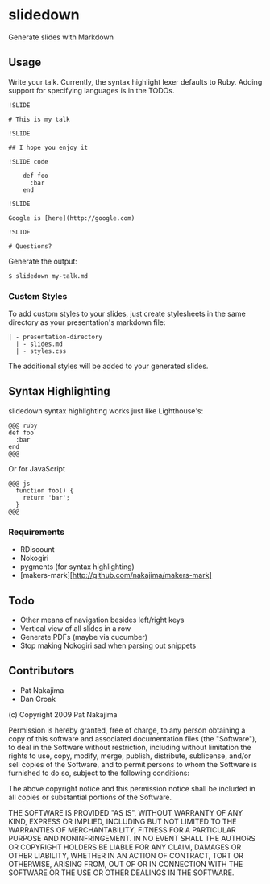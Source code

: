 # slidedown

Generate slides with Markdown

## Usage

Write your talk. Currently, the syntax highlight lexer defaults to Ruby.
Adding support for specifying languages is in the TODOs.

    !SLIDE
    
    # This is my talk
    
    !SLIDE
    
    ## I hope you enjoy it
    
    !SLIDE code
    
        def foo
          :bar
        end
    
    !SLIDE
    
    Google is [here](http://google.com)
    
    !SLIDE
    
    # Questions?

Generate the output:

    $ slidedown my-talk.md

### Custom Styles

To add custom styles to your slides, just create stylesheets in the same directory as your presentation's markdown file:

    | - presentation-directory
      | - slides.md
      | - styles.css

The additional styles will be added to your generated slides.

## Syntax Highlighting

slidedown syntax highlighting works just like Lighthouse's:

    @@@ ruby
    def foo
      :bar
    end
    @@@

Or for JavaScript

    @@@ js
      function foo() {
        return 'bar';
      }
    @@@

### Requirements

* RDiscount
* Nokogiri
* pygments (for syntax highlighting)
* [makers-mark][http://github.com/nakajima/makers-mark]

## Todo

* Other means of navigation besides left/right keys
* Vertical view of all slides in a row
* Generate PDFs (maybe via cucumber)
* Stop making Nokogiri sad when parsing out snippets

## Contributors

* Pat Nakajima
* Dan Croak

(c) Copyright 2009 Pat Nakajima

Permission is hereby granted, free of charge, to any person
obtaining a copy of this software and associated documentation
files (the "Software"), to deal in the Software without
restriction, including without limitation the rights to use,
copy, modify, merge, publish, distribute, sublicense, and/or sell
copies of the Software, and to permit persons to whom the
Software is furnished to do so, subject to the following
conditions:
 
The above copyright notice and this permission notice shall be
included in all copies or substantial portions of the Software.
 
THE SOFTWARE IS PROVIDED "AS IS", WITHOUT WARRANTY OF ANY KIND,
EXPRESS OR IMPLIED, INCLUDING BUT NOT LIMITED TO THE WARRANTIES
OF MERCHANTABILITY, FITNESS FOR A PARTICULAR PURPOSE AND
NONINFRINGEMENT. IN NO EVENT SHALL THE AUTHORS OR COPYRIGHT
HOLDERS BE LIABLE FOR ANY CLAIM, DAMAGES OR OTHER LIABILITY,
WHETHER IN AN ACTION OF CONTRACT, TORT OR OTHERWISE, ARISING
FROM, OUT OF OR IN CONNECTION WITH THE SOFTWARE OR THE USE OR
OTHER DEALINGS IN THE SOFTWARE.
